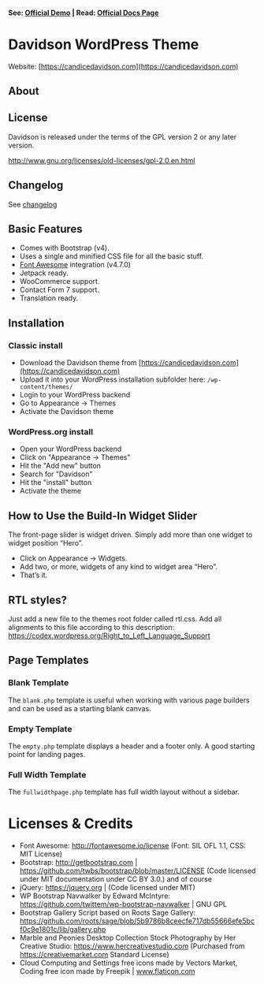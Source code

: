 #### See: [Official Demo](https://candicedavidson.com/davidson01) | Read: [Official Docs Page](https://davidson01.github.io/)

# Davidson WordPress Theme

Website: [https://candicedavidson.com](https://candicedavidson.com)


## About


## License
Davidson is released under the terms of the GPL version 2 or any later version.

http://www.gnu.org/licenses/old-licenses/gpl-2.0.en.html

## Changelog
See [changelog](CHANGELOG.md)


## Basic Features

- Comes with Bootstrap (v4).
- Uses a single and minified CSS file for all the basic stuff.
- [Font Awesome](http://fortawesome.github.io/Font-Awesome/) integration (v4.7.0)
- Jetpack ready.
- WooCommerce support.
- Contact Form 7 support.
- Translation ready.


## Installation

### Classic install
- Download the Davidson theme from [https://candicedavidson.com](https://candicedavidson.com)
- Upload it into your WordPress installation subfolder here: `/wp-content/themes/`
- Login to your WordPress backend
- Go to Appearance → Themes
- Activate the Davidson theme

### WordPress.org install
- Open your WordPress backend
- Click on "Appearance -> Themes"
- Hit the "Add new" button
- Search for "Davidson"
- Hit the "install" button
- Activate the theme

## How to Use the Build-In Widget Slider

The front-page slider is widget driven. Simply add more than one widget to widget position “Hero”.
- Click on Appearance → Widgets.
- Add two, or more, widgets of any kind to widget area “Hero”.
- That’s it.

## RTL styles?
Just add a new file to the themes root folder called rtl.css. Add all alignments to this file according to this description:
https://codex.wordpress.org/Right_to_Left_Language_Support

## Page Templates

### Blank Template

The `blank.php` template is useful when working with various page builders and can be used as a starting blank canvas.

### Empty Template

The `empty.php` template displays a header and a footer only. A good starting point for landing pages.

### Full Width Template

The `fullwidthpage.php` template has full width layout without a sidebar.

Licenses & Credits
=
- Font Awesome: http://fontawesome.io/license (Font: SIL OFL 1.1, CSS: MIT License)
- Bootstrap: http://getbootstrap.com | https://github.com/twbs/bootstrap/blob/master/LICENSE (Code licensed under MIT documentation under CC BY 3.0.)
and of course
- jQuery: https://jquery.org | (Code licensed under MIT)
- WP Bootstrap Navwalker by Edward McIntyre: https://github.com/twittem/wp-bootstrap-navwalker | GNU GPL
- Bootstrap Gallery Script based on Roots Sage Gallery: https://github.com/roots/sage/blob/5b9786b8ceecfe717db55666efe5bcf0c9e1801c/lib/gallery.php
- Marble and Peonies Desktop Collection Stock Photography by Her Creative Studio: https://www.hercreativestudio.com  (Purchased from https://creativemarket.com Standard License)
- Cloud Computing and Settings free icons made by Vectors Market, Coding free icon made by Freepik |  www.flaticon.com